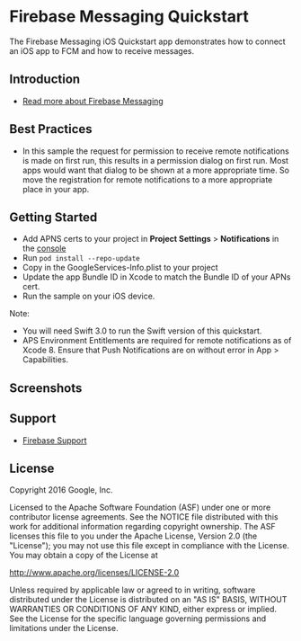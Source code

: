 Firebase Messaging Quickstart
=============================

The Firebase Messaging iOS Quickstart app demonstrates how to connect
an iOS app to FCM and how to receive messages.

Introduction
------------

- [Read more about Firebase Messaging](https://firebase.google.com/docs/cloud-messaging)

Best Practices
--------------

- In this sample the request for permission to receive remote notifications
  is made on first run, this results in a permission dialog on first run.
  Most apps would want that dialog to be shown at a more appropriate time. So
  move the registration for remote notifications to a more appropriate place in
  your app.

Getting Started
---------------

- Add APNS certs to your project in **Project Settings** > **Notifications** in the [console](https://console.firebase.google.com)
- Run `pod install --repo-update`
- Copy in the GoogleServices-Info.plist to your project
- Update the app Bundle ID in Xcode to match the Bundle ID of your APNs cert.
- Run the sample on your iOS device.

Note:
- You will need Swift 3.0 to run the Swift version of this quickstart.
- APS Environment Entitlements are required for remote notifications as of Xcode 8.
  Ensure that Push Notifications are on without error in App > Capabilities.

Screenshots
-----------

Support
-------

- [Firebase Support](https://firebase.google.com/support/)

License
-------

Copyright 2016 Google, Inc.

Licensed to the Apache Software Foundation (ASF) under one or more contributor
license agreements.  See the NOTICE file distributed with this work for
additional information regarding copyright ownership.  The ASF licenses this
file to you under the Apache License, Version 2.0 (the "License"); you may not
use this file except in compliance with the License.  You may obtain a copy of
the License at

  http://www.apache.org/licenses/LICENSE-2.0

Unless required by applicable law or agreed to in writing, software
distributed under the License is distributed on an "AS IS" BASIS, WITHOUT
WARRANTIES OR CONDITIONS OF ANY KIND, either express or implied.  See the
License for the specific language governing permissions and limitations under
the License.
